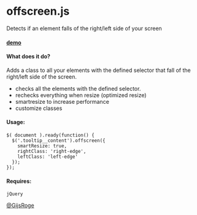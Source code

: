 offscreen.js
=========

Detects if an element falls of the right/left side of your screen


#### [demo](http://gijsroge.github.io/offscreen.js)


#### What does it do?
Adds a class to all your elements with the defined selector that fall of the right/left side of the screen. 


 - checks all the elements with the defined selector.
 - rechecks everything when resize (optimized resize)
 - smartresize to increase performance
 - customize classes


#### Usage:
```
$( document ).ready(function() {
  $('.tooltip__content').offscreen({
    smartResize: true,
    rightClass: 'right-edge',
    leftClass: 'left-edge'
  });
});   
```

#### Requires:
```
jQuery
```


[@GijsRoge](https://twitter.com/GijsRoge)